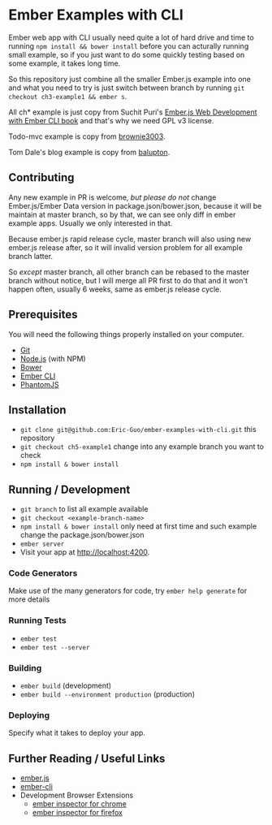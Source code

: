 # Ember Examples with CLI

Ember web app with CLI usually need quite a lot of hard drive and time to running `npm install && bower install` before you can acturally running small example, so if you just want to do some quickly testing based on some example, it takes long time.

So this repository just combine all the smaller Ember.js example into one and what you need to try is just switch between branch by running `git checkout ch3-example1 && ember s`.

All ch* example is just copy from Suchit Puri's [Ember.js Web Development with Ember CLI book](https://www.packtpub.com/web-development/emberjs-web-development-ember-cli) and that's why we need GPL v3 license.

Todo-mvc example is copy from [brownie3003](https://github.com/brownie3003/ember-cli-todo-mvc).

Tom Dale's blog example is copy from [balupton](https://github.com/balupton/ember-cli-blog).

## Contributing

Any new example in PR is welcome, *but please do not* change Ember.js/Ember Data version in package.json/bower.json, because it will be maintain at master branch, so by that, we can see only diff in ember example apps. Usually we only interested in that.

Because ember.js rapid release cycle, master branch will also using new ember.js release after, so it will invalid version problem for all example branch latter.

So *except* master branch, all other branch can be rebased to the master branch without notice, but I will merge all PR first to do that and it won't happen often, usually 6 weeks, same as ember.js release cycle.

## Prerequisites

You will need the following things properly installed on your computer.

* [Git](http://git-scm.com/)
* [Node.js](http://nodejs.org/) (with NPM)
* [Bower](http://bower.io/)
* [Ember CLI](http://www.ember-cli.com/)
* [PhantomJS](http://phantomjs.org/)

## Installation

* `git clone git@github.com:Eric-Guo/ember-examples-with-cli.git` this repository
* `git checkout ch5-example1` change into any example branch you want to check
* `npm install & bower install`

## Running / Development

* `git branch` to list all example available
* `git checkout <example-branch-name>`
* `npm install & bower install` only need at first time and such example change the package.json/bower.json
* `ember server`
* Visit your app at [http://localhost:4200](http://localhost:4200).

### Code Generators

Make use of the many generators for code, try `ember help generate` for more details

### Running Tests

* `ember test`
* `ember test --server`

### Building

* `ember build` (development)
* `ember build --environment production` (production)

### Deploying

Specify what it takes to deploy your app.

## Further Reading / Useful Links

* [ember.js](http://emberjs.com/)
* [ember-cli](http://www.ember-cli.com/)
* Development Browser Extensions
  * [ember inspector for chrome](https://chrome.google.com/webstore/detail/ember-inspector/bmdblncegkenkacieihfhpjfppoconhi)
  * [ember inspector for firefox](https://addons.mozilla.org/en-US/firefox/addon/ember-inspector/)

